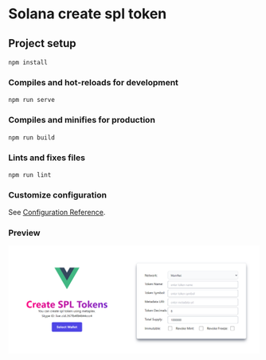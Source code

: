 # Solana create spl token

## Project setup
```
npm install
```

### Compiles and hot-reloads for development
```
npm run serve
```

### Compiles and minifies for production
```
npm run build
```

### Lints and fixes files
```
npm run lint
```

### Customize configuration
See [Configuration Reference](https://cli.vuejs.org/config/).

### Preview
![alt text](https://github.com/BlockchainDev22/solana-create-spl-token/blob/main/intro.png?raw=true)


